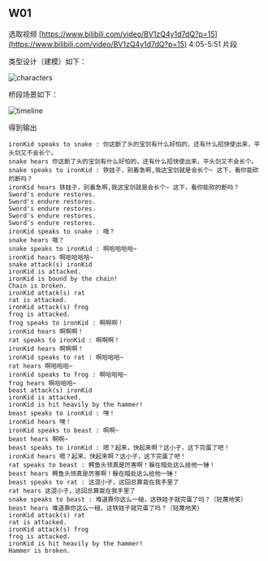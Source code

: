 ## W01

选取视频 [https://www.bilibili.com/video/BV1zQ4y1d7dQ?p=15](https://www.bilibili.com/video/BV1zQ4y1d7dQ?p=15)    4:05-5:51 片段

类型设计（建模）如下：

![characters](https://i.loli.net/2021/09/11/ExZrAIupncRNT4D.png)

桥段场景如下：

![timeline](https://i.loli.net/2021/09/11/TxSHCnfoyXzajsQ.png)

得到输出

```
ironKid speaks to snake : 你这断了头的宝剑有什么好怕的，还有什么招快使出来，平头剑又不会长个。
snake hears 你这断了头的宝剑有什么好怕的，还有什么招快使出来，平头剑又不会长个。     
snake speaks to ironKid : 铁娃子，别着急啊,我这宝剑就是会长个~ 这下，看你能砍的断吗？
ironKid hears 铁娃子，别着急啊,我这宝剑就是会长个~ 这下，看你能砍的断吗？
Sword's endure restores.
Sword's endure restores.
Sword's endure restores.
Sword's endure restores.
Sword's endure restores.
ironKid speaks to snake : 哦？       
snake hears 哦？
snake speaks to ironKid : 啊哈哈哈哈~
ironKid hears 啊哈哈哈哈~
snake attack(s) ironKid
ironKid is attacked.
ironKid is bound by the chain!       
Chain is broken.
ironKid attack(s) rat
rat is attacked.
ironKid attack(s) frog
frog is attacked.
frog speaks to ironKid : 啊啊啊！
ironKid hears 啊啊啊！
rat speaks to ironKid : 啊啊啊！
ironKid hears 啊啊啊！
ironKid speaks to rat : 啊哈哈哈~
rat hears 啊哈哈哈~
ironKid speaks to frog : 啊哈哈哈~
frog hears 啊哈哈哈~
beast attack(s) ironKid
ironKid is attacked.
ironKid is hit heavily by the hammer!
beast speaks to ironKid : 嘿！
ironKid hears 嘿！
ironKid speaks to beast : 啊啊~
beast hears 啊啊~
beast speaks to ironKid : 嗯？起来，快起来啊？这小子，这下完蛋了吧！
ironKid hears 嗯？起来，快起来啊？这小子，这下完蛋了吧！
rat speaks to beast : 鳄鱼头领真是厉害啊！躲在暗处这么给他一锤！
beast hears 鳄鱼头领真是厉害啊！躲在暗处这么给他一锤！
beast speaks to rat : 这混小子，这回总算栽在我手里了
rat hears 这混小子，这回总算栽在我手里了
snake speaks to beast : 难道靠你这么一槌，这铁娃子就完蛋了吗？（轻蔑地笑）
beast hears 难道靠你这么一槌，这铁娃子就完蛋了吗？（轻蔑地笑）
ironKid attack(s) rat
rat is attacked.
ironKid attack(s) frog
frog is attacked.
ironKid is hit heavily by the hammer!
Hammer is broken.
```

